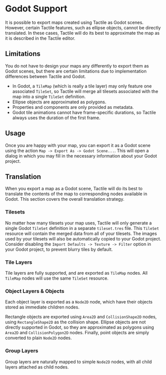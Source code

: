 # Godot Support

It is possible to export maps created using Tactile as Godot scenes. However, certain Tactile features, such as ellipse objects, cannot be directly translated. In these cases, Tactile will do its best to approximate the map as it is described in the Tactile editor.

## Limitations

You do not have to design your maps any differently to export them as Godot scenes, but there are certain limitations due to implementation differences between Tactile and Godot.

- In Godot, a `TileMap` (which is really a tile layer) may only feature one associated `TileSet`, so Tactile will merge all tilesets associated with the map into a single `TileSet` definition.
- Ellipse objects are approximated as polygons.
- Properties and components are only provided as metadata.
- Godot tile animations cannot have frame-specific durations, so Tactile always uses the duration of the first frame.

## Usage

Once you are happy with your map, you can export it as a Godot scene using the action `Map -> Export As -> Godot Scene...`. This will open a dialog in which you may fill in the necessary information about your Godot project.

## Translation

When you export a map as a Godot scene, Tactile will do its best to translate the contents of the map to corresponding nodes available in Godot. This section covers the overall translation strategy.

### Tilesets

No matter how many tilesets your map uses, Tactile will only generate a single Godot `TileSet` definition in a separate `tileset.tres` file. This `TileSet` resource will contain the merged data from all of your tilesets. The images used by your tilesets will also be automatically copied to your Godot project. Consider disabling the `Import Defaults -> Texture -> Filter` option in your Godot project, to prevent blurry tiles by default.

### Tile Layers

Tile layers are fully supported, and are exported as `TileMap` nodes. All `TileMap` nodes will use the same `TileSet` resource.

### Object Layers & Objects

Each object layer is exported as a `Node2D` node, which have their objects stored as immediate children nodes.

Rectangle objects are exported using `Area2D` and `CollisionShape2D` nodes, using `RectangleShape2D` as the collision shape. Ellipse objects are not directly supported in Godot, so they are approximated as polygons using `Area2D` and `CollisionPolygon2D` nodes. Finally, point objects are simply converted to plain `Node2D` nodes.

### Group Layers

Group layers are naturally mapped to simple `Node2D` nodes, with all child layers attached as child nodes.
